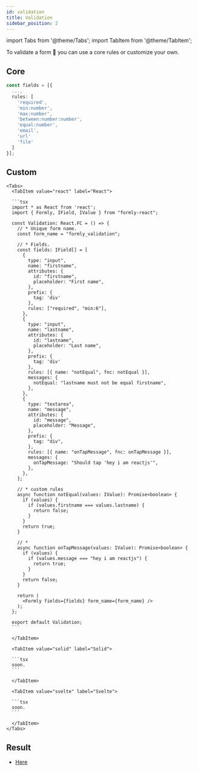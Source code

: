 ```yaml
---
id: validation
title: Validation
sidebar_position: 2
---
```


import Tabs from '@theme/Tabs';
import TabItem from '@theme/TabItem';

To validate a form 💯 you can use a core rules or customize your own.

## Core

```typescript
const fields = [{
  ...,
  rules: [
    'required',
    'min:number',
    'max:number',
    'between:number:number',
    'equal:number',
    'email',
    'url'
    'file'
  ]
}];
```

## Custom

````mdx-code-block
<Tabs>
  <TabItem value="react" label="React">

  ```tsx
  import * as React from 'react';
  import { Formly, IField, IValue } from "formly-react";

  const Validation: React.FC = () => {
    // * Unique form name.
    const form_name = "formly_validation";

    // * Fields.
    const fields: IField[] = [
      {
        type: "input",
        name: "firstname",
        attributes: {
          id: "firstname",
          placeholder: "First name",
        },
        prefix: {
          tag: 'div'
        },
        rules: ["required", "min:6"],
      },
      {
        type: "input",
        name: "lastname",
        attributes: {
          id: "lastname",
          placeholder: "Last name",
        },
        prefix: {
          tag: 'div'
        },
        rules: [{ name: "notEqual", fnc: notEqual }],
        messages: {
          notEqual: "lastname must not be equal firstname",
        },
      },
      {
        type: "textarea",
        name: "message",
        attributes: {
          id: "message",
          placeholder: "Message",
        },
        prefix: {
          tag: "div",
        },
        rules: [{ name: "onTapMessage", fnc: onTapMessage }],
        messages: {
          onTapMessage: "Should tap 'hey i am reactjs'",
        },
      },
    ];

    // * custom rules
    async function notEqual(values: IValue): Promise<boolean> {
      if (values) {
        if (values.firstname === values.lastname) {
          return false;
        }
      }
      return true;
    }

    // *
    async function onTapMessage(values: IValue): Promise<boolean> {
      if (values) {
        if (values.message === "hey i am reactjs") {
          return true;
        }
      }
      return false;
    }

    return (
      <Formly fields={fields} form_name={form_name} />
    );
  };

  export default Validation;
  ```

  </TabItem>

  <TabItem value="solid" label="Solid">

  ```tsx
  soon.
  ```

  </TabItem>

  <TabItem value="svelte" label="Svelte">

  ```tsx
  soon.
  ```

  </TabItem>
</Tabs>
````

## Result

- [Here](https://replit.com/@dyaliCode/Formly-React-Validation?v=1)
